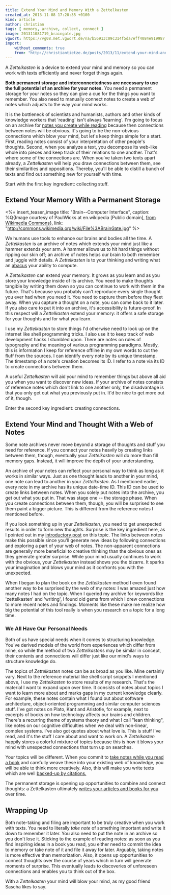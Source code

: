 ```yaml
---
title: Extend Your Mind and Memory With a Zettelkasten
created_at: 2013-11-08 17:20:35 +0100
kind: article
author: christian
tags: [ memory, archive, collect, connect ]
image: 201311081719_braingate.jpg
vgwort: https://vg08.met.vgwort.de/na/b56913c09c314f5da7eff4084e919987
import:
    without_comments: true
    from: "http://christiantietze.de/posts/2013/11/extend-your-mind-and-memory-with-a-zettelkasten/"
---
```


A _Zettelkasten_ is a device to extend your mind and memory so you can work with texts efficiently and never forget things again.

**Both permanent storage and interconnectedness are necessary to use the full potential of an archive for your notes.**  You need a permanent storage for your notes so they can give a cue for the things you want to remember.  You also need to manually connect notes to create a web of notes which adjusts to the way your mind works. 

It is the bottleneck of scientists and humanists, authors and other kinds of knowledge workers that 'reading' isn't always 'learning'.  I'm going to focus on an archive for [notes you create while reading][read] because then connections between notes will be obvious.  It's going to be the non-obvious connections which blow your mind, but let's keep things simple for a start.  First, reading notes consist of your interpretation of other people's thoughts.  Second, when you analyze a text, you decompose its web-like whole into pieces and keep track of their relations to one another.  That's where some of the  connections are.  When you've taken two texts apart already, a _Zettelkasten_ will help you draw connections between them, see their similarities and oppositions.  Thereby, you'll be able to distill a bunch of texts and find out something new for yourself with time.

Start with the first key ingredient:  collecting stuff.

## Extend Your Memory With a Permanent Storage

<%= insert_teaser_image title: "Brain--Computer Interface", caption: %Q{Image courtesy of PaulWicks at en.wikipedia [Public domain], <a href="http://commons.wikimedia.org/wiki/File%3ABrainGate.jpg">from Wikimedia Commons</a>}, link: "http://commons.wikimedia.org/wiki/File%3ABrainGate.jpg" %>

We humans use tools to enhance our brains and bodies all the time.  A _Zettelkasten_ is an archive of notes which extends your mind just like a hammer extends your arm.  A hammer allows us to hit hard things without ripping our skin off; an archive of notes helps our brain to both remember and juggle with details.  A _Zettelkasten_ is to your thinking and writing what an [abacus][] your ability to compute.

[abacus]: http://en.wikipedia.org/wiki/Abacus

A _Zettelkasten_ can extend your memory.  It grows as you learn and as you store your knowledge inside of its archive.  You need to make thoughts tangible by writing them down so you can continue to work with them in the future.  That's because you probably can't reproduce every single thought you ever had when you need it.  You need to capture them before they fleet away.  When you capture a thought on a note, you can come back to it later.  If you also care to put it into an archive, it's accessibility is future-proof.  In this respect will a _Zettelkasten_ extend your memory:  it offers a safe storage for your thoughts and for what you learn.

I use my _Zettelkasten_ to store things I'd otherwise need to look up on the internet like shell programming tricks.  I also use it to keep track of web development hacks I stumbled upon.  There are notes on rules of typography and the meaning of various programming paradigms.  Mostly, this is information I keep for reference offline in my own words to cut the fluff from the sources.  I can identify every note by its unique timestamp.  The timestamp of a note's creation becomes its ID.  I refer to a note via its ID to create connections between them.

A useful _Zettelkasten_ will aid your mind to remember things but above all aid you when you want to discover new ideas.  If your archive of notes consists of reference notes which don't link to one another only, the disadvantage is that you only get out what you previously put in.  It'd be nice to get more out of it, though.

Enter the second key ingredient:  creating connections.


## Extend Your Mind and Thought With a Web of Notes

Some note archives never move beyond a storage of thoughts and stuff you need for reference.  If you connect your notes heavily by creating links between them, though, eventually your _Zettelkasten_ will do more than fill memory gaps.  Instead, it will improve the depth of your understanding.

An archive of your notes can reflect your personal way to think as long as it works in similar ways.  Just as one thought leads to another in your mind, one note can lead to another in your _Zettelkasten_.  As I mentioned earlier, every note in my archive has its unique date-time ID.  This ID can be used to create links between notes.  When you solely put notes into the archive, you get out what you put in.  That was stage one -- the storage phase.  When you create connections between them, though, you will be surprised to see them paint a bigger picture.  This is different from the reference notes I mentioned before.

If you look something up in your _Zettelkasten,_ you need to get unexpected results in order to form new thoughts.  Surprise is the key ingredient here, as I pointed out in my [introductory post][zkintro] on this topic.  The links between notes make this possible since you'll generate new ideas by following connections and exploring a part of your web of notes.  The non-apparent connections are generally more beneficial to creative thinking than the obvious ones as they generate greater surprise.  While your mind usually continues to work with the obvious, your _Zettelkasten_ instead shows you the bizarre.  It sparks your imagination and blows your mind as it confronts you with the unexpected.

When I began to plan the book on the _Zettelkasten_ method I even found another way to be surprised by the web of my notes:  I was amazed just how many notes I had on the topic.  When I queried my archive for keywords like 'zettelkasten' and 'writing', I found old gems from which I drew connections to more recent notes and findings.  Moments like these make me realize how big the potential of this tool really is when you research on a topic for a long time.

[zkintro]: /posts/zettelkasten-improves-thinking-writing/

### We All Have Our Personal Needs

Both of us have special needs when it comes to structuring knowledge.  You've derived models of the world from experiences which differ from mine, so while the method of two <i>Zettelkasten</i>s may be similar in concept, their contents and connections will differ just like our mind's ways to structure knowledge do.

The topics of _Zettelkasten_ notes can be as broad as you like.  Mine certainly vary.  Next to the reference material like shell script snippets I mentioned above, I use my _Zettelkasten_ to store results of my research.  That's the material I want to expand upon over time.  It consists of notes about topics I want to learn more about and marks gaps in my current knowledge clearly.  For example, these notes contain what I found out about software architecture, object-oriented programming and similar computer sciences stuff.  I've got notes on Plato, Kant and Aristotle, for example, next to excerpts of books on how technology affects our brains and children.  There's a recurring theme of systems theory and what I call "lean thinking", like notes on our cognitive difficulties when we deal with non-linear, complex systems.  I've also got quotes about what love is.  This is stuff I've read, and it's the stuff I care about and want to work on.  A _Zettelkasten_ happily stores a colorful mixture of topics because this is how it blows your mind with unexpected connections that turn up on searches.

Your topics will be different.  When you commit to [take notes while you read a book][read] and carefully weave these into your existing web of knowledge, you will be able to think more creatively.  Also, this will make you write texts which are well [backed-up by citations.][cite]

[read]: /posts/create-zettel-from-reading-notes/
[cite]: /posts/bibliography-zettelkasten/

The permanent storage is opening up opportunities to combine and connect thoughts:  a Zettelkasten ultimately [writes your articles and books for you][write] over time.

[write]: https://zettelkasten.de/ease-into-writing/

## Wrapping Up

Both note-taking and filing are important to be truly creative when you work with texts.  You need to literally _take note_ of something important and write it down to remember it later.  You also need to put the note in an archive so you don't lose it.  Sticking to the example of reading notes: as soon as you find inspiring ideas in a book you read, you either need to commit the idea to memory or take note of it and file it away for later.  Arguably, taking notes is more effective than memorization.  Also, it opens up opportunities to connect thoughts over the course of years which in turn will generate moments of surprise.  This eventually leads to discoveries of unforeseen connections and enables you to think out of the box.

With a _Zettelkasten_ your mind will blow your mind, as my good friend Sascha likes to say.
